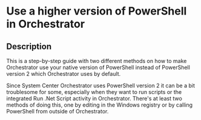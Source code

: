 # Use a higher version of PowerShell in Orchestrator


## Description
This is a step-by-step guide with two different methods on how to make Orchestrator use your native version of PowerShell instead of PowerShell version 2 which Orchestrator uses by default.

Since System Center Orchestrator uses PowerShell version 2 it can be a bit troublesome for some, especially when they want to run scripts or the integrated Run .Net Script activity in Orchestrator.
There's at least two methods of doing this, one by editing in the Windows registry or by calling PowerShell from outside of Orchestrator.
